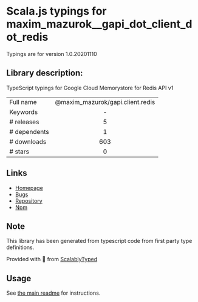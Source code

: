 
# Scala.js typings for maxim_mazurok__gapi_dot_client_dot_redis

Typings are for version 1.0.20201110

## Library description:
TypeScript typings for Google Cloud Memorystore for Redis API v1

|                    |                 |
| ------------------ | :-------------: |
| Full name          | @maxim_mazurok/gapi.client.redis |
| Keywords           | - |
| # releases         | 5 |
| # dependents       | 1 |
| # downloads        | 603 |
| # stars            | 0 |

## Links
- [Homepage](https://github.com/Maxim-Mazurok/google-api-typings-generator#readme)
- [Bugs](https://github.com/Maxim-Mazurok/google-api-typings-generator/issues)
- [Repository](https://github.com/Maxim-Mazurok/google-api-typings-generator)
- [Npm](https://www.npmjs.com/package/%40maxim_mazurok%2Fgapi.client.redis)
    


## Note
This library has been generated from typescript code from first party type definitions.

Provided with :purple_heart: from [ScalablyTyped](https://github.com/oyvindberg/ScalablyTyped)

## Usage
See [the main readme](../../readme.md) for instructions.


